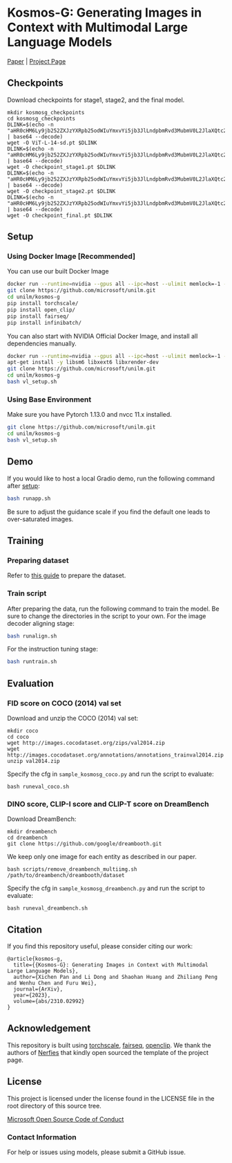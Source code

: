 # Kosmos-G: Generating Images in Context with Multimodal Large Language Models
[Paper](https://arxiv.org/abs/2310.02992) | [Project Page](https://xichenpan.github.io/kosmosg/)

## Checkpoints

Download checkpoints for stage1, stage2, and the final model.

```shell
mkdir kosmosg_checkpoints
cd kosmosg_checkpoints
DLINK=$(echo -n "aHR0cHM6Ly9jb252ZXJzYXRpb25odWIuYmxvYi5jb3JlLndpbmRvd3MubmV0L2JlaXQtc2hhcmUtcHVibGljL2tvc21vc2cvVmlULUwtMTQtc2QucHQ/c3Y9MjAyMy0wMS0wMyZzdD0yMDI0LTA0LTEwVDEzJTNBMTElM0E0NFomc2U9MjA1MC0wNC0xMVQxMyUzQTExJTNBMDBaJnNyPWMmc3A9ciZzaWc9NGNYSklqVlJaSElCV3FIalBnRG4lMkYwMW9jenBEV1hpcG1QQ1VrM1o4dmJRJTNE" | base64 --decode)
wget -O ViT-L-14-sd.pt $DLINK
DLINK=$(echo -n "aHR0cHM6Ly9jb252ZXJzYXRpb25odWIuYmxvYi5jb3JlLndpbmRvd3MubmV0L2JlaXQtc2hhcmUtcHVibGljL2tvc21vc2cvY2hlY2twb2ludF9zdGFnZTEucHQ/c3Y9MjAyMy0wMS0wMyZzdD0yMDI0LTA0LTEwVDEzJTNBMTElM0E0NFomc2U9MjA1MC0wNC0xMVQxMyUzQTExJTNBMDBaJnNyPWMmc3A9ciZzaWc9NGNYSklqVlJaSElCV3FIalBnRG4lMkYwMW9jenBEV1hpcG1QQ1VrM1o4dmJRJTNE" | base64 --decode)
wget -O checkpoint_stage1.pt $DLINK
DLINK=$(echo -n "aHR0cHM6Ly9jb252ZXJzYXRpb25odWIuYmxvYi5jb3JlLndpbmRvd3MubmV0L2JlaXQtc2hhcmUtcHVibGljL2tvc21vc2cvY2hlY2twb2ludF9zdGFnZTIucHQ/c3Y9MjAyMy0wMS0wMyZzdD0yMDI0LTA0LTEwVDEzJTNBMTElM0E0NFomc2U9MjA1MC0wNC0xMVQxMyUzQTExJTNBMDBaJnNyPWMmc3A9ciZzaWc9NGNYSklqVlJaSElCV3FIalBnRG4lMkYwMW9jenBEV1hpcG1QQ1VrM1o4dmJRJTNE" | base64 --decode)
wget -O checkpoint_stage2.pt $DLINK
DLINK=$(echo -n "aHR0cHM6Ly9jb252ZXJzYXRpb25odWIuYmxvYi5jb3JlLndpbmRvd3MubmV0L2JlaXQtc2hhcmUtcHVibGljL2tvc21vc2cvY2hlY2twb2ludF9maW5hbC5wdD9zdj0yMDIzLTAxLTAzJnN0PTIwMjQtMDQtMTBUMTMlM0ExMSUzQTQ0WiZzZT0yMDUwLTA0LTExVDEzJTNBMTElM0EwMFomc3I9YyZzcD1yJnNpZz00Y1hKSWpWUlpISUJXcUhqUGdEbiUyRjAxb2N6cERXWGlwbVBDVWszWjh2YlElM0Q=" | base64 --decode)
wget -O checkpoint_final.pt $DLINK
```

## Setup

### Using Docker Image [Recommended]

You can use our built Docker Image

```bash
docker run --runtime=nvidia --gpus all --ipc=host --ulimit memlock=-1 --ulimit stack=67108864 --name kosmosg --privileged=true -it -v /mnt:/mnt/ xichenpan/kosmosg:v1 /bin/bash
git clone https://github.com/microsoft/unilm.git
cd unilm/kosmos-g
pip install torchscale/
pip install open_clip/
pip install fairseq/
pip install infinibatch/
```

You can also start with NVIDIA Official Docker Image, and install all dependencies manually.

```bash
docker run --runtime=nvidia --gpus all --ipc=host --ulimit memlock=-1 --ulimit stack=67108864 --name kosmosg --privileged=true -it -v /mnt:/mnt/ nvcr.io/nvidia/pytorch:22.10-py3 /bin/bash
apt-get install -y libsm6 libxext6 libxrender-dev
git clone https://github.com/microsoft/unilm.git
cd unilm/kosmos-g
bash vl_setup.sh
```

### Using Base Environment
Make sure you have Pytorch 1.13.0 and nvcc 11.x installed.
```bash
git clone https://github.com/microsoft/unilm.git
cd unilm/kosmos-g
bash vl_setup.sh
```

## Demo

If you would like to host a local Gradio demo, run the following command after [setup](#setup):
```bash
bash runapp.sh
```
Be sure to adjust the guidance scale if you find the default one leads to over-saturated images.

## Training

### Preparing dataset

Refer to [this guide](scripts/README.md) to prepare the dataset.

### Train script
After preparing the data, run the following command to train the model. Be sure to change the directories in the script to your own.
For the image decoder aligning stage:
```bash
bash runalign.sh
```
For the instruction tuning stage:
```bash
bash runtrain.sh
```

## Evaluation

### FID score on COCO (2014) val set

Download and unzip the COCO (2014) val set:
```shell
mkdir coco
cd coco
wget http://images.cocodataset.org/zips/val2014.zip
wget http://images.cocodataset.org/annotations/annotations_trainval2014.zip
unzip val2014.zip
```
Specify the cfg in `sample_kosmosg_coco.py` and run the script to evaluate:
```shell
bash runeval_coco.sh
```

### DINO score, CLIP-I score and CLIP-T score on DreamBench
Download DreamBench:
```shell
mkdir dreambench
cd dreambench
git clone https://github.com/google/dreambooth.git
```

We keep only one image for each entity as described in our paper.
```
bash scripts/remove_dreambench_multiimg.sh /path/to/dreambench/dreambooth/dataset
```

Specify the cfg in `sample_kosmosg_dreambench.py` and run the script to evaluate:
```shell
bash runeval_dreambench.sh
```

## Citation

If you find this repository useful, please consider citing our work:
```
@article{kosmos-g,
  title={{Kosmos-G}: Generating Images in Context with Multimodal Large Language Models},
  author={Xichen Pan and Li Dong and Shaohan Huang and Zhiliang Peng and Wenhu Chen and Furu Wei},
  journal={ArXiv},
  year={2023},
  volume={abs/2310.02992}
}
```

## Acknowledgement

This repository is built using [torchscale](https://github.com/microsoft/torchscale), [fairseq](https://github.com/facebookresearch/fairseq), [openclip](https://github.com/mlfoundations/open_clip). We thank the authors of [Nerfies](https://github.com/nerfies/nerfies.github.io) that kindly open sourced the template of the project page.

## License
This project is licensed under the license found in the LICENSE file in the root directory of this source tree.

[Microsoft Open Source Code of Conduct](https://opensource.microsoft.com/codeofconduct)

### Contact Information

For help or issues using models, please submit a GitHub issue.
